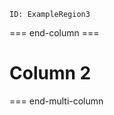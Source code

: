 ```start-multi-column  
ID: ExampleRegion3  
```



=== end-column ===

# Column 2

=== end-multi-column